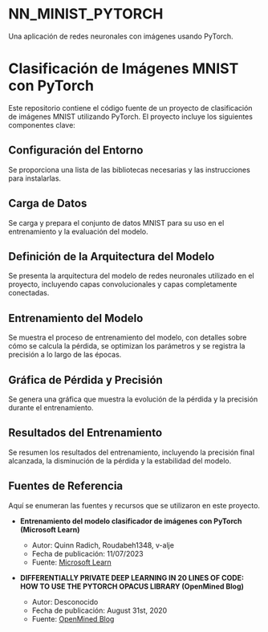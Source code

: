 # NN_MINIST_PYTORCH
Una aplicación de redes neuronales con imágenes usando PyTorch.

# Clasificación de Imágenes MNIST con PyTorch

Este repositorio contiene el código fuente de un proyecto de clasificación de imágenes MNIST utilizando PyTorch. El proyecto incluye los siguientes componentes clave:

## Configuración del Entorno

Se proporciona una lista de las bibliotecas necesarias y las instrucciones para instalarlas.

## Carga de Datos

Se carga y prepara el conjunto de datos MNIST para su uso en el entrenamiento y la evaluación del modelo.

## Definición de la Arquitectura del Modelo

Se presenta la arquitectura del modelo de redes neuronales utilizado en el proyecto, incluyendo capas convolucionales y capas completamente conectadas.

## Entrenamiento del Modelo

Se muestra el proceso de entrenamiento del modelo, con detalles sobre cómo se calcula la pérdida, se optimizan los parámetros y se registra la precisión a lo largo de las épocas.

## Gráfica de Pérdida y Precisión

Se genera una gráfica que muestra la evolución de la pérdida y la precisión durante el entrenamiento.

## Resultados del Entrenamiento

Se resumen los resultados del entrenamiento, incluyendo la precisión final alcanzada, la disminución de la pérdida y la estabilidad del modelo.

## Fuentes de Referencia

Aquí se enumeran las fuentes y recursos que se utilizaron en este proyecto.

- **Entrenamiento del modelo clasificador de imágenes con PyTorch (Microsoft Learn)**
    - Autor: Quinn Radich, Roudabeh1348, v-alje
    - Fecha de publicación: 11/07/2023
    - Fuente: [Microsoft Learn](https://learn.microsoft.com/es-es/windows/ai/windows-ml/tutorials/pytorch-train-model)

- **DIFFERENTIALLY PRIVATE DEEP LEARNING IN 20 LINES OF CODE: HOW TO USE THE PYTORCH OPACUS LIBRARY (OpenMined Blog)**
    - Autor: Desconocido
    - Fecha de publicación: August 31st, 2020
    - Fuente: [OpenMined Blog](https://blog.openmined.org/differentially-private-deep-learning-using-opacus-in-20-lines-of-code/)
